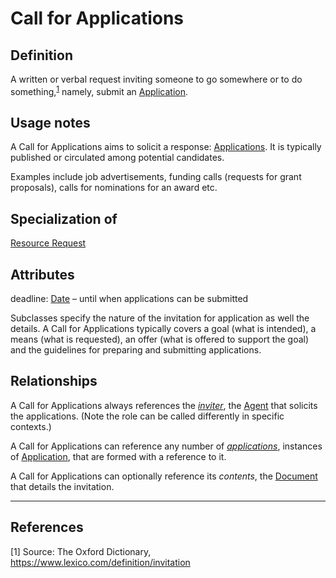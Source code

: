 # Call for Applications

## Definition
A written or verbal request inviting someone to go somewhere or to do something,<sup>[1](#fn1)</sup>
namely, submit an [Application](../entities/Application.md).

## Usage notes
A Call for Applications aims to solicit a response: [Applications](../entities/Application.md).
It is typically published or circulated among potential candidates.

Examples include job advertisements, funding calls (requests for grant proposals), calls for nominations for an award etc.

## Specialization of
[Resource Request](../entities/Resource_Request.md)

## Attributes
deadline: [Date](../datatypes/Date.md) – until when applications can be submitted

Subclasses specify the nature of the invitation for application as well the details. 
A Call for Applications typically covers a goal (what is intended), a means (what is requested), an offer (what is offered to support the goal) and the guidelines for preparing and submitting applications.

## Relationships
<a name="rel__inviter">A Call for Applications always references the *[inviter](../entities/Agent.md#user-content-rel__solicits)*, the [Agent](../entities/Agent.md) that solicits the applications. (Note the role can be called differently in specific contexts.)</a>

<a name="rel__applications">A Call for Applications can reference any number of *[applications](../entities/Application.md#user-content-rel__in-response-to)*, instances of [Application](../entities/Application.md), that are formed with a reference to it.

A Call for Applications can optionally reference its *contents*, the [Document](../entities/Document.md) that details the invitation.

---
## References
<a name="fn1">\[1\]</a> Source: The Oxford Dictionary, https://www.lexico.com/definition/invitation